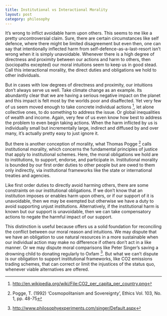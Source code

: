 ```yaml
---
title: Institutional vs Interactional Morality
layout: post
category: philosophy
---
```


It’s wrong to inflict avoidable harm upon others. This seems to me like a pretty uncontroversial claim. Sure, there are certain circumstances like self defence, where there might be limited disagreement but even then, one can say that intentionally inflected harm from self-defence-as-a-last-resort isn’t wrong when it is simply unavoidable. Whenever there is a high degree of directness and proximity between our actions and harm to others, then (sociopaths excepted) our moral intuitions seem to keep us in good stead. Call this interactional morality, the direct duties and obligations we hold to other individuals.

But in cases with low degrees of directness and proximity, our intuitions don’t always serve us well. Take climate change as an example. Its abundantly clear that we are having a serious negative impact on the planet and this impact is felt most by the worlds poor and disaffected. Yet very few of us seem moved enough to take concrete individual actions [^co2], let alone collective ones, to do something to address the issue. Or global inequalities of wealth and income. Again, very few of us even know how best to address the problem to even begin taking actions. When the harm inflicted by us is individually small but incrementally large, indirect and diffused by and over many, it’s actually pretty easy to just ignore it.

But there is another conception of morality, what Thomas Pogge [^pogge] calls institutional morality, which concerns the fundamental principles of justice that apply to institutional schemes. Here, the moral obligations we hold are to institutions, to support, endorse, and participate in. Institutional morality is bounded by our first order duties to other people but are owed to them only indirectly, via institutional frameworks like the state or international treaties and agencies.

Like first order duties to directly avoid harming others, there are some constraints on our institutional obligations. If we don’t know that an institution imposes or enables harm upon others, or if our support of it is unavoidable, then we may be exempted but otherwise we have a duty to avoid supporting unjust institutions. Alternatively, if the institutional harm is known but our support is unavoidable, then we can take compensatory actions to negate the harmful impact of our support.

This distinction is useful because offers us a solid foundation for reconciling the conflict between our moral reason and intuitions. We may dispute that we have an obligation to use natural resources in a more sustainable when our individual action may make no difference if others don’t act in a like manner. Or we may dispute moral comparisons like Peter Singer’s saving a drowning child to donating regularly to Oxfam [^singer]. But what we can’t dispute is our obligation to support institutional frameworks, like CO2 emissions trading schemes, that can correct or limit the injustices of the status quo, whenever viable alternatives are offered.

[^co2]: http://en.wikipedia.org/wiki/File:CO2_per_capita_per_country.png

[^pogge]: Pogge, T. (1992) ‘Cosmopolitanism and Sovereignty’, Ethics Vol. 103, No. 1, pp. 48-75

[^singer]: http://www.philosophyexperiments.com/singer/Default.aspx

